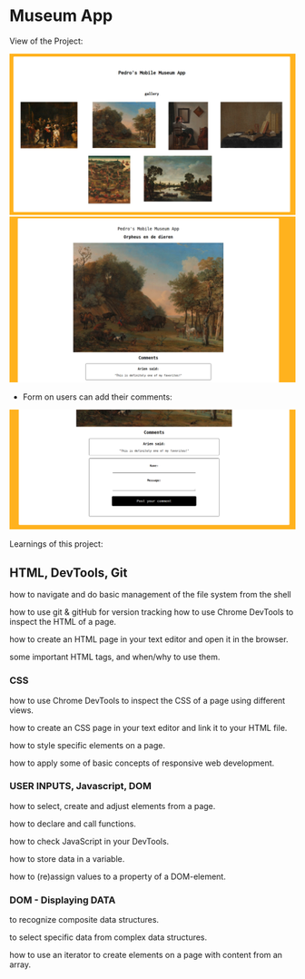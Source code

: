 # Museum App

View of the Project:

![Index](https://github.com/coderHook/museum-app/blob/master/images/readme/index.png)
![detail-page(1-2)](https://github.com/coderHook/museum-app/blob/master/images/readme/detail1.png)

- Form on users can add their comments:

![detail-page(2-2)](https://github.com/coderHook/museum-app/blob/master/images/readme/detail2.png)

Learnings of this project:

## HTML, DevTools, Git
how to navigate and do basic management of the file system from the shell

how to use git & gitHub for version tracking
how to use Chrome DevTools to inspect the HTML of a page.

how to create an HTML page in your text editor and open it in the browser.

some important HTML tags, and when/why to use them.


### CSS
how to use Chrome DevTools to inspect the CSS of a page using different views.

how to create an CSS page in your text editor and link it to your HTML file.

how to style specific elements on a page.

how to apply some of basic concepts of responsive web development.

### USER INPUTS, Javascript, DOM
how to select, create and adjust elements from a page.

how to declare and call functions.

how to check JavaScript in your DevTools.

how to store data in a variable.

how to (re)assign values to a property of a DOM-element.

### DOM - Displaying DATA
to recognize composite data structures.

to select specific data from complex data structures.

how to use an iterator to create elements on a page with content from an array.
